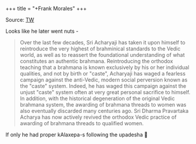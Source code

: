 +++
title = "+Frank Morales"
+++

Source: [TW](https://www.youtube.com/watch?v=RXPBtRPqclo&t=506s)

Looks like he later went nuts -

> Over the last few decades, Sri Acharyaji has taken it upon himself to reintroduce the very highest of brahminical standards to the Vedic world, as well as to reassert the foundational understanding of what constitutes an authentic brahmana. Reintroducing the orthodox teaching that a brahmana is known exclusively by his or her individual qualities, and not by birth or "caste", Acharyaji has waged a fearless campaign against the anti-Vedic, modern social perversion known as the "caste" system. Indeed, he has waged this campaign against the unjust "caste" system often at very great personal sacrifice to himself. In addition, with the historical degeneration of the original Vedic brahmana system, the awarding of brahmana threads to women was also eventually discarded many centuries ago. Sri Dharma Pravartaka Acharya has now actively revived the orthodox Vedic practice of awarding of brahmana threads to qualified women. 

If only he had proper kAlaxepa-s following the upadesha 🙁